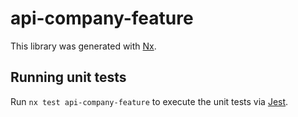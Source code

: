 # api-company-feature

This library was generated with [Nx](https://nx.dev).

## Running unit tests

Run `nx test api-company-feature` to execute the unit tests via [Jest](https://jestjs.io).
